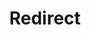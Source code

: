 ﻿---
layout: src/layouts/Redirect.astro
title: Redirect
redirect: https://octopus.com/docs/tenants/tenant-creation
pubDate:  2023-01-01
navSearch: false
navSitemap: false
navMenu: false
---
